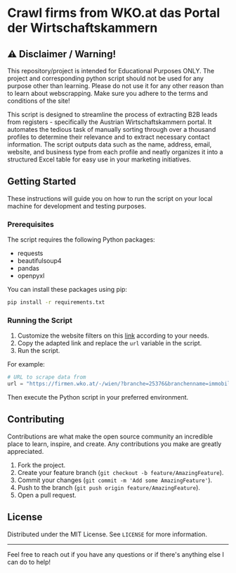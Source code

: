 # Crawl firms from WKO.at das Portal der Wirtschaftskammern

## ⚠️ Disclaimer / Warning!
This repository/project is intended for Educational Purposes ONLY.
The project and corresponding python script should not be used for any purpose other than learning. Please do not use it for any other reason than to learn about webscrapping. Make sure you adhere to the terms and conditions of the site!

This script is designed to streamline the process of extracting B2B leads from registers - specifically the Austrian Wirtschaftskammern portal. It automates the tedious task of manually sorting through over a thousand profiles to determine their relevance and to extract necessary contact information. The script outputs data such as the name, address, email, website, and business type from each profile and neatly organizes it into a structured Excel table for easy use in your marketing initiatives.

## Getting Started

These instructions will guide you on how to run the script on your local machine for development and testing purposes.

### Prerequisites

The script requires the following Python packages:
- requests
- beautifulsoup4
- pandas
- openpyxl

You can install these packages using pip:

```bash
pip install -r requirements.txt
```

### Running the Script

1. Customize the website filters on this [link](https://firmen.wko.at/-/wien/?branche=25376&branchenname=immobilienmakler&page=) according to your needs.
2. Copy the adapted link and replace the `url` variable in the script.
3. Run the script.

For example:
```python
# URL to scrape data from
url = "https://firmen.wko.at/-/wien/?branche=25376&branchenname=immobilienmakler&page=1"
```

Then execute the Python script in your preferred environment.

## Contributing

Contributions are what make the open source community an incredible place to learn, inspire, and create. Any contributions you make are greatly appreciated.

1. Fork the project.
2. Create your feature branch (`git checkout -b feature/AmazingFeature`).
3. Commit your changes (`git commit -m 'Add some AmazingFeature'`).
4. Push to the branch (`git push origin feature/AmazingFeature`).
5. Open a pull request.

## License

Distributed under the MIT License. See `LICENSE` for more information.

---

Feel free to reach out if you have any questions or if there's anything else I can do to help!
